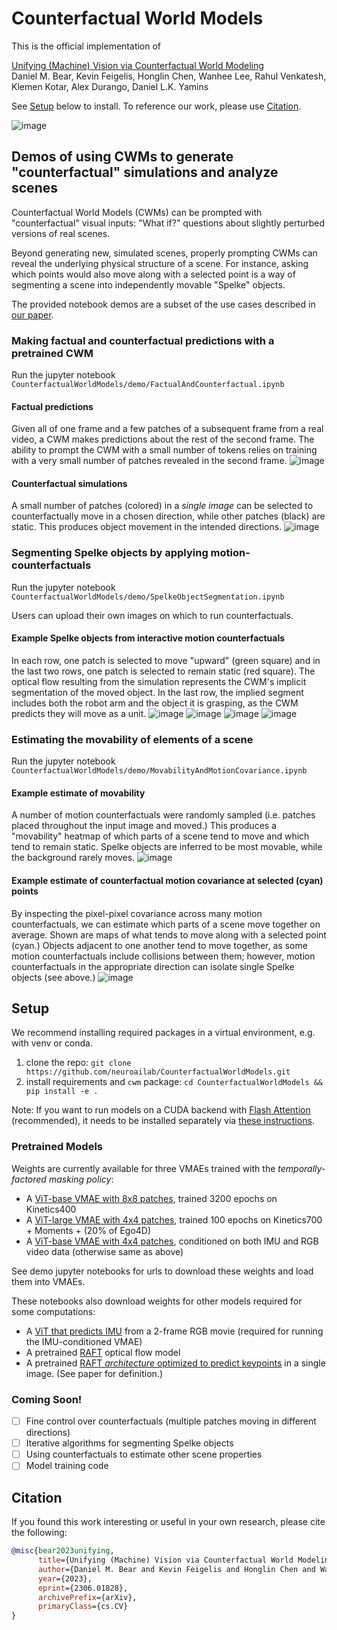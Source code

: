 # Counterfactual World Models
This is the official implementation of 

[Unifying (Machine) Vision via Counterfactual World Modeling](https://arxiv.org/abs/2306.01828)  
Daniel M. Bear, Kevin Feigelis, Honglin Chen, Wanhee Lee, Rahul Venkatesh, Klemen Kotar, Alex Durango, Daniel L.K. Yamins

See [Setup](#Setup) below to install. To reference our work, please use [Citation](#Citation).

![image](./cwm.png)

## Demos of using CWMs to generate "counterfactual" simulations and analyze scenes

Counterfactual World Models (CWMs) can be prompted with "counterfactual" visual inputs: "What if?" questions about slightly perturbed versions of real scenes.

Beyond generating new, simulated scenes, properly prompting CWMs can reveal the underlying physical structure of a scene. For instance, asking which points would also move along with a selected point is a way of segmenting a scene into independently movable "Spelke" objects.

The provided notebook demos are a subset of the use cases described in [our paper](https://arxiv.org/abs/2306.01828).

### Making factual and counterfactual predictions with a pretrained CWM

Run the jupyter notebook `CounterfactualWorldModels/demo/FactualAndCounterfactual.ipynb`

#### Factual predictions
Given all of one frame and a few patches of a subsequent frame from a real video, a CWM makes predictions about the rest of the second frame. The ability to prompt the CWM with a small number of tokens relies on training with a very small number of patches revealed in the second frame. 
![image](./demo/predictions/factual_predictions.png)

#### Counterfactual simulations
A small number of patches (colored) in a _single image_ can be selected to counterfactually move in a chosen direction, while other patches (black) are static. This produces object movement in the intended directions.
![image](./demo/predictions/counterfactual_predictions.png)

### Segmenting Spelke objects by applying motion-counterfactuals

Run the jupyter notebook `CounterfactualWorldModels/demo/SpelkeObjectSegmentation.ipynb`

Users can upload their own images on which to run counterfactuals.

#### Example Spelke objects from interactive motion counterfactuals
In each row, one patch is selected to move "upward" (green square) and in the last two rows, one patch is selected to remain static (red square). The optical flow resulting from the simulation represents the CWM's implicit segmentation of the moved object. In the last row, the implied segment includes both the robot arm and the object it is grasping, as the CWM predicts they will move as a unit.
![image](./demo/predictions/spelke_object0.png)
![image](./demo/predictions/spelke_object1.png)
![image](./demo/predictions/spelke_object2.png)
![image](./demo/predictions/spelke_object3.png)

### Estimating the movability of elements of a scene

Run the jupyter notebook `CounterfactualWorldModels/demo/MovabilityAndMotionCovariance.ipynb`

#### Example estimate of movability 
A number of motion counterfactuals were randomly sampled (i.e. patches placed throughout the input image and moved.) This produces a "movability" heatmap of which parts of a scene tend to move and which tend to remain static. Spelke objects are inferred to be most movable, while the background rarely moves.
![image](./demo/predictions/movability.png)

#### Example estimate of counterfactual motion covariance at selected (cyan) points
By inspecting the pixel-pixel covariance across many motion counterfactuals, we can estimate which parts of a scene move together on average. Shown are maps of what tends to move along with a selected point (cyan.) Objects adjacent to one another tend to move together, as some motion counterfactuals include collisions between them; however, motion counterfactuals in the appropriate direction can isolate single Spelke objects (see above.)
![image](./demo/predictions/motion_covariance.png)

## Setup
We recommend installing required packages in a virtual environment, e.g. with venv or conda.

1. clone the repo: `git clone https://github.com/neuroailab/CounterfactualWorldModels.git`
2. install requirements and `cwm` package: `cd CounterfactualWorldModels && pip install -e .`

Note: If you want to run models on a CUDA backend with [Flash Attention](https://github.com/HazyResearch/flash-attention) (recommended), 
it needs to be installed separately via [these instructions](https://github.com/HazyResearch/flash-attention#installation-and-features).

### Pretrained Models
Weights are currently available for three VMAEs trained with the _temporally-factored masking policy_:
- A [ViT-base VMAE with 8x8 patches](https://counterfactual-world-modeling.s3.amazonaws.com/cwm_baseVMAE_224px_8x8patches_2frames.pth), trained 3200 epochs on Kinetics400
- A [ViT-large VMAE with 4x4 patches](https://counterfactual-world-modeling.s3.amazonaws.com/cwm_largeVMAE_224px_4x4patches_2frames.pth), trained 100 epochs on Kinetics700 + Moments + (20% of Ego4D)
- A [ViT-base VMAE with 4x4 patches](https://counterfactual-world-modeling.s3.amazonaws.com/cwm_IMUcond_conjVMAE_224px_4x4patches_2frames.pth), conditioned on both IMU and RGB video data (otherwise same as above)

See demo jupyter notebooks for urls to download these weights and load them into VMAEs.

These notebooks also download weights for other models required for some computations:
- A [ViT that predicts IMU](https://counterfactual-world-modeling.s3.amazonaws.com/flow2imu_conjVMAE_224px.pth) from a 2-frame RGB movie (required for running the IMU-conditioned VMAE)
- A pretrained [RAFT](https://github.com/princeton-vl/RAFT) optical flow model
- A pretrained [RAFT _architecture_ optimized to predict keypoints](https://counterfactual-world-modeling.s3.amazonaws.com/raft_consolidated_keypoint_predictor.pth) in a single image. (See paper for definition.)


### Coming Soon!
- [ ] Fine control over counterfactuals (multiple patches moving in different directions)
- [ ] Iterative algorithms for segmenting Spelke objects
- [ ] Using counterfactuals to estimate other scene properties
- [ ] Model training code

## Citation
If you found this work interesting or useful in your own research, please cite the following:
```bibtex
@misc{bear2023unifying,
      title={Unifying (Machine) Vision via Counterfactual World Modeling}, 
      author={Daniel M. Bear and Kevin Feigelis and Honglin Chen and Wanhee Lee and Rahul Venkatesh and Klemen Kotar and Alex Durango and Daniel L. K. Yamins},
      year={2023},
      eprint={2306.01828},
      archivePrefix={arXiv},
      primaryClass={cs.CV}
}
```
